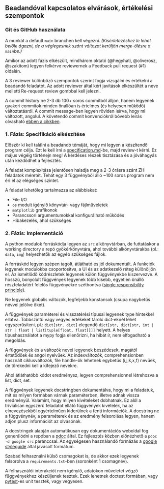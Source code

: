 ## Beadandóval kapcsolatos elvárások, értékelési szempontok

### Git és GitHub használata

A munkát a default `main` branchen kell végezni.
*(Kísérletezéshez le lehet belőle ágazni, de a véglegesnek szánt változat kerüljön merge-ölésre a `main`be.)*

Amikor az adott fázis elkészült, mindhárom oktató (@hegyhati, @oliverosz, @szakitom) legyen felkérve reviewernek a Feedback pull request (#1) oldalán.

A 3 reviewer különböző szempontok szerint fogja vizsgálni és értékelni a beadandó feladatot.
Az adott reviewer által kért javítások elkészültét a neve melletti Re-request review gombbal kell jelezni.

A commit history ne 2-3 db 100+ soros commitból álljon, hanem legyenek gyakori commitok minden önállóan is értelmes (és helyesen működő) változtatásról.
A commit message-ben legyen röviden leírva, hogy mi változott, angolul.
A követendő commit konvenciókról bővebb leírás olvasható [ebben a cikkben](https://cbea.ms/git-commit/).

### 1. Fázis: Specifikáció elkészítése

Először ki kell találni a beadandó témáját, hogy mi legyen a készítendő program célja.
Ezt le kell írni a [specification.md](specification.md)-be, majd review-t kérni.
Ez május végéig történejn meg!
A kérdéses részek tisztázása és a jóváhagyás után kezdődhet a fejlesztés.

A feladat komplexitása jelentősen haladja meg a 2-3 órásra szánt ZH feladatok méretét.
Tehát egy 3 függvényből álló ~100 soros program nem éri el az elégséges szintet.

A feladat lehetőleg tartalmazza az alábbiakat:
- File I/O
- `os` modult igénylő könyvtár- vagy fájlműveletek
- `matplotlib` grafikonok
- Parancssori argumentumokkal konfigurálható működés
- Hibakezelés, ahol szükséges

### 2. Fázis: Implementáció

A python modulok forráskódja legyen az `src` alkönyvtárban, de futtatáskor a working directory a repó gyökérkönyvtára, ahol további alkönyvtárakba (pl.: `data`, `img`) helyezhetők az egyéb szükséges fájlok.

A forráskód legyen szépen tagolt, átlátható és jól dokumentált.
A funkciók legyenek modulokba csoportosítva, a UI és az adatkezelő réteg különöljön el.
Az ismétlődő kódrészletek legyenek külön függvényekbe kiszervezve.
A hosszú, bonyolult függvények legyenek több kisebb, egyetlen önálló részfeladatért felelős függvényekre szétbontva ([single responsibility principle](https://en.wikipedia.org/wiki/Single-responsibility_principle)).

Ne legyenek globális változók, legfeljebb konstansok (csupa nagybetűs névvel jelölve őket).

A függvények paraméterei és visszatérési típusai legyenek type hintekkel ellátva.
Többszintű vagy vegyes értékeket tároló dict-eknél lehet egyszerűsíteni, pl.: `dict[str, dict]` elegendő `dict[str, dict[str, int | str | float | list[tuple[float, float]]]]` helyett.
A helyes típushasználatot a mypy fogja ellenőrizni, ha hibát ír, nem elfogadható a megoldás.

A függvények és a változók nevei legyenek beszédesek, magától értetődőek és angol nyelvűek.
Az indexváltozók, comprehensionben használt ciklusváltozók, file handle-ök lehetnek egybetűs (i,j,k,x,f) nevűek, de törekedni kell a kifejező nevekre.

Ahol átláthatóbb kódot eredményez, legyen comprehensionnel létrehozva a list, dict, set.

A függvények legyenek docstringben dokumentálva, hogy mi a feladatuk, mit és milyen formában várnak paraméterben, illetve adnak vissza eredményül.
Valamint, hogy milyen kivételeket dobhatnak.
Ez alól a triviálisan egyszerű feladatot ellátó függvények kivételek, ha az elnevezésekből egyértelműen kiderülnek a fenti információk.
A docstring ne a függvénynév, a paraméterek és az eredmény felsorolása legyen, hanem adjon plusz információt az olvasónak.

A docstringek alapján automatikusan egy dokumentációs weboldal fog generálódni a repóban a [pdoc](https://pdoc.dev) által.
Ez fejlesztés közben előnézhető a `pdoc -d google src` paranccsal.
Az egységesen használandó formázás a [google styleguide](https://google.github.io/styleguide/pyguide.html#38-comments-and-docstrings) által javasolt formátum.

Szabad felhasználni külső csomagokat is, de akkor ezek legyenek felsorolva a `requirements.txt`-ben (soronként 1 csomagnév).

A felhasználói interakciót nem igénylő, adatokon műveletet végző függvényekhez készüljenek tesztek.
Ezek lehetnek doctest formában, vagy [pytest](https://pytest.org)-es unit tesztek, vagy vegyesen.
